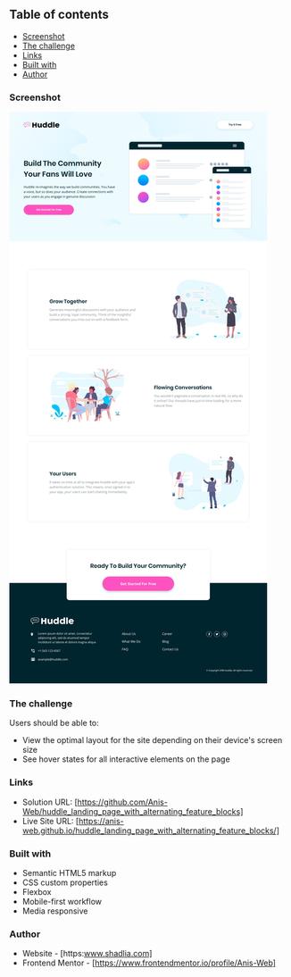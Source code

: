 ## Table of contents
- [Screenshot](#screenshot)
- [The challenge](#the-challenge)
- [Links](#links)
- [Built with](#built-with)
- [Author](#author)


### Screenshot

![Huddle landing page with alternating feature blocks](https://github.com/Anis-Web/huddle_landing_page_with_alternating_feature_blocks/blob/master/design/desktop-design.jpg)

### The challenge

Users should be able to:

- View the optimal layout for the site depending on their device's screen size
- See hover states for all interactive elements on the page

### Links

- Solution URL: [https://github.com/Anis-Web/huddle_landing_page_with_alternating_feature_blocks]
- Live Site URL: [https://anis-web.github.io/huddle_landing_page_with_alternating_feature_blocks/]

### Built with

- Semantic HTML5 markup
- CSS custom properties
- Flexbox
- Mobile-first workflow
- Media responsive

### Author

- Website - [https:www.shadlia.com]
- Frontend Mentor - [https://www.frontendmentor.io/profile/Anis-Web]